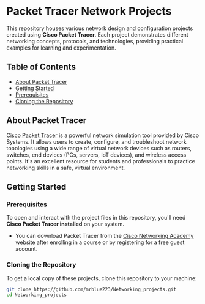 # Packet Tracer Network Projects

This repository houses various network design and configuration projects created using **Cisco Packet Tracer**. Each project demonstrates different networking concepts, protocols, and technologies, providing practical examples for learning and experimentation.

## Table of Contents

* [About Packet Tracer](#about-packet-tracer)
* [Getting Started](#getting-started)
* [Prerequisites](#prerequisites)
* [Cloning the Repository](#cloning-the-repository)


## About Packet Tracer

[Cisco Packet Tracer](https://www.netacad.com/courses/packet-tracer) is a powerful network simulation tool provided by Cisco Systems. It allows users to create, configure, and troubleshoot network topologies using a wide range of virtual network devices such as routers, switches, end devices (PCs, servers, IoT devices), and wireless access points. It's an excellent resource for students and professionals to practice networking skills in a safe, virtual environment.

## Getting Started

### Prerequisites

To open and interact with the project files in this repository, you'll need **Cisco Packet Tracer installed** on your system.

* You can download Packet Tracer from the [Cisco Networking Academy](https://www.netacad.com/) website after enrolling in a course or by registering for a free guest account.

### Cloning the Repository

To get a local copy of these projects, clone this repository to your machine:

```bash
git clone https://github.com/mrblue223/Networking_projects.git
cd Networking_projects

